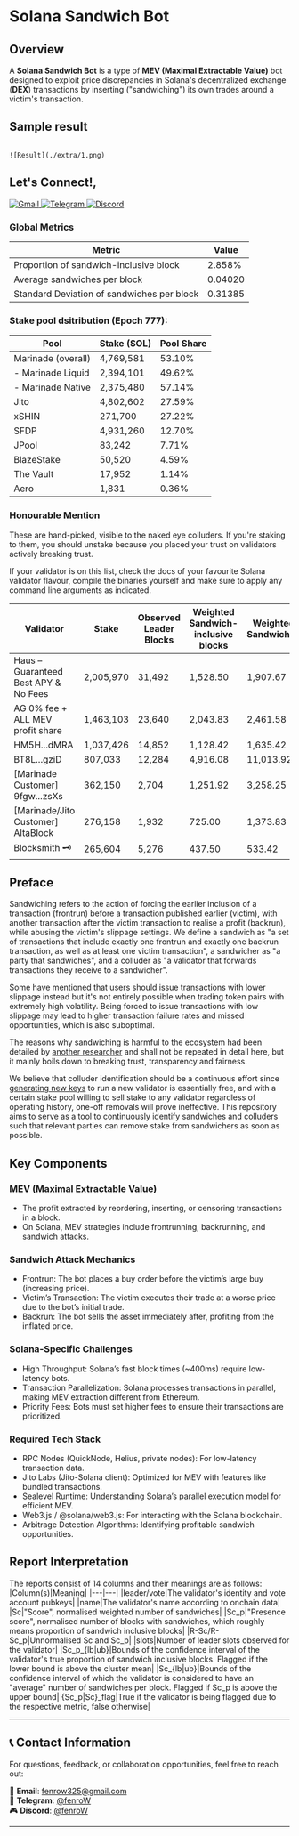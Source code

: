 # Solana Sandwich Bot

## Overview

A **Solana Sandwich Bot** is a type of **MEV (Maximal Extractable Value)** bot designed to exploit price discrepancies in Solana's decentralized exchange (**DEX**) transactions by inserting ("sandwiching") its own trades around a victim's transaction.

## Sample result

```mermaid

![Result](./extra/1.png)

```

## Let's Connect!,

<a href="mailto:fenrow325@gmail.com" target="_blank">
  <img src="https://img.shields.io/badge/Gmail-D14836?style=for-the-badge&logo=gmail&logoColor=white" alt="Gmail">
</a>
<a href="https://t.me/fenrow" target="_blank">
  <img src="https://img.shields.io/badge/Telegram-2CA5E0?style=for-the-badge&logo=telegram&logoColor=white" alt="Telegram">
</a>
<a href="https://discord.com/users/fenrow_325" target="_blank">
  <img src="https://img.shields.io/badge/Discord-5865F2?style=for-the-badge&logo=discord&logoColor=white" alt="Discord">
</a>

### Global Metrics
|Metric|Value|
|---|---|
|Proportion of sandwich-inclusive block|2.858%|
|Average sandwiches per block|0.04020|
|Standard Deviation of sandwiches per block|0.31385|


### Stake pool dsitribution (Epoch 777):
|Pool|Stake (SOL)|Pool Share|
|---|---|---|
|Marinade (overall)|4,769,581|53.10%|
| - Marinade Liquid|2,394,101|49.62%|
| - Marinade Native|2,375,480|57.14%|
|Jito|4,802,602|27.59%|
|xSHIN|271,700|27.22%|
|SFDP|4,931,260|12.70%|
|JPool|83,242|7.71%|
|BlazeStake|50,520|4.59%|
|The Vault|17,952|1.14%|
|Aero|1,831|0.36%|

### Honourable Mention
These are hand-picked, visible to the naked eye colluders. If you're staking to them, you should unstake because you placed your trust on validators actively breaking trust.

If your validator is on this list, check the docs of your favourite Solana validator flavour, compile the binaries yourself and make sure to apply any command line arguments as indicated.

|Validator|Stake|Observed Leader Blocks|Weighted Sandwich-inclusive blocks|Weighted Sandwiches|
|---|---|---|---|---|
|Haus – Guaranteed Best APY & No Fees|2,005,970|31,492|1,528.50|1,907.67|
|AG 0% fee + ALL MEV profit share|1,463,103|23,640|2,043.83|2,461.58|
|HM5H...dMRA|1,037,426|14,852|1,128.42|1,635.42|
|BT8L...gziD|807,033|12,284|4,916.08|11,013.92|
|[Marinade Customer] 9fgw...zsXs|362,150|2,704|1,251.92|3,258.25|
|[Marinade/Jito Customer] AltaBlock|276,158|1,932|725.00|1,373.83|
|Blocksmith 🗝️|265,604|5,276|437.50|533.42|

## Preface
Sandwiching refers to the action of forcing the earlier inclusion of a transaction (frontrun) before a transaction published earlier (victim), with another transaction after the victim transaction to realise a profit (backrun), while abusing the victim's slippage settings. We define a sandwich as "a set of transactions that include exactly one frontrun and exactly one backrun transaction, as well as at least one victim transaction", a sandwicher as "a party that sandwiches", and a colluder as "a validator that forwards transactions they receive to a sandwicher".

Some have mentioned that users should issue transactions with lower slippage instead but it's not entirely possible when trading token pairs with extremely high volatility. Being forced to issue transactions with low slippage may lead to higher transaction failure rates and missed opportunities, which is also suboptimal.

The reasons why sandwiching is harmful to the ecosystem had been detailed by [another researcher](https://github.com/a-guard/malicious-validators/blob/main/README.md#why-are-sandwich-attacks-harmful) and shall not be repeated in detail here, but it mainly boils down to breaking trust, transparency and fairness.

We believe that colluder identification should be a continuous effort since [generating new keys](https://docs.anza.xyz/cli/wallets/file-system) to run a new validator is essentially free, and with a certain stake pool willing to sell stake to any validator regardless of operating history, one-off removals will prove ineffective. This repository aims to serve as a tool to continuously identify sandwiches and colluders such that relevant parties can remove stake from sandwichers as soon as possible.

## Key Components

### MEV (Maximal Extractable Value)

- The profit extracted by reordering, inserting, or censoring transactions in a block.
- On Solana, MEV strategies include frontrunning, backrunning, and sandwich attacks.

### Sandwich Attack Mechanics

- Frontrun: The bot places a buy order before the victim’s large buy (increasing price).
- Victim’s Transaction: The victim executes their trade at a worse price due to the bot’s initial trade.
- Backrun: The bot sells the asset immediately after, profiting from the inflated price.

### Solana-Specific Challenges

- High Throughput: Solana’s fast block times (~400ms) require low-latency bots.
- Transaction Parallelization: Solana processes transactions in parallel, making MEV extraction different from Ethereum.
- Priority Fees: Bots must set higher fees to ensure their transactions are prioritized.

### Required Tech Stack

- RPC Nodes (QuickNode, Helius, private nodes): For low-latency transaction data.
- Jito Labs (Jito-Solana client): Optimized for MEV with features like bundled transactions.
- Sealevel Runtime: Understanding Solana’s parallel execution model for efficient MEV.
- Web3.js / @solana/web3.js: For interacting with the Solana blockchain.
- Arbitrage Detection Algorithms: Identifying profitable sandwich opportunities.

## Report Interpretation
The reports consist of 14 columns and their meanings are as follows:
|Column(s)|Meaning|
|---|---|
|leader/vote|The validator's identity and vote account pubkeys|
|name|The validator's name according to onchain data|
|Sc|"Score", normalised weighted number of sandwiches|
|Sc_p|"Presence score", normalised number of blocks with sandwiches, which roughly means proportion of sandwich inclusive blocks|
|R-Sc/R-Sc_p|Unnormalised Sc and Sc_p|
|slots|Number of leader slots observed for the validator|
|Sc_p_{lb\|ub}|Bounds of the confidence interval of the validator's true proportion of sandwich inclusive blocks. Flagged if the lower bound is above the cluster mean|
|Sc_{lb\|ub}|Bounds of the confidence interval of which the validator is considered to have an "average" number of sandwiches per block. Flagged if Sc_p is above the upper bound|
{Sc_p\|Sc}_flag|True if the validator is being flagged due to the respective metric, false otherwise|

---

## 📞 Contact Information
For questions, feedback, or collaboration opportunities, feel free to reach out:

<div align="left">

📧 **Email**: [fenrow325@gmail.com](mailto:fenrow325@gmail.com)  
📱 **Telegram**: [@fenroW](https://t.me/fenrow)  
🎮 **Discord**: [@fenroW](https://discord.com/users/fenrow_325)  

</div>

---